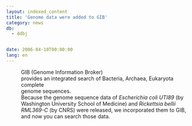 ```yaml
---
layout: indexed_content
title: 'Genome data were added to GIB'
category: news
db:
  - ddbj


date: 2006-04-10T00:00:00
lang: en
---
```


<html>
<dd>GIB (Genome Information Broker)<br> provides an integrated search of Bacteria, Archaea, Eukaryota complete<br> genome sequences.
<dd>Because the genome sequence data of <i>Escherichia coli UTI89</i> (by<br> Washington University School of Medicine) and <i>Rickettsia bellii<br> RML369-C</i> (by CNRS) were released, we incorporated them to GIB,<br> and now you can search those data.</dd>
</dd>
</html>
